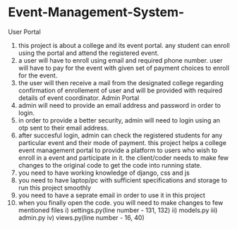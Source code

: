 # Event-Management-System-
User Portal
1) this project is about a college and its event portal. any student can enroll using the portal and attend the registered event.
2) a user will have to enroll using email and required phone number. user will have to pay for the event with given set of payment choices to enroll for the event.
3) the user will then receive a mail from the designated college regarding confirmation of enrollement of user and will be provided with required details of event coordinator.
   Admin Portal
1) admin will need to provide an email address and password in order to login.
2) in order to provide a better security, admin will need to login using an otp sent to their email address.
3) after succesful login, admin can check the registered students for any particular event and their mode of payment.
this project helps a college event management portal to provide a platform to users who wish to enroll in a event and participate in it.
the client/coder needs to make few changes to the original code to get the code into running state.
1) you need to have working knowledge of django, css and js
2) you need to have laptop/pc with sufficient specifications and storage to run this project smoothly
3) you need to have a seprate email in order to use it in this project
4) when you finally open the code. you will need to make changes to few mentioned files
   i) settings.py(line number - 131, 132)
   ii) models.py
   iii) admin.py
   iv) views.py(line number - 16, 40)
